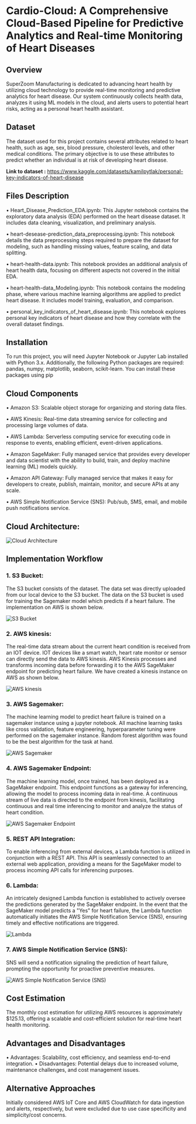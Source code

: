 # Cardio-Cloud: A Comprehensive Cloud-Based Pipeline for Predictive Analytics and Real-time Monitoring of Heart Diseases
## Overview
SuperZoom Manufacturing is dedicated to advancing heart health by utilizing cloud technology to provide real-time monitoring and predictive analytics for heart disease. Our system continuously collects health data, analyzes it using ML models in the cloud, and alerts users to potential heart risks, acting as a personal heart health assistant.

## Dataset
The dataset used for this project contains several attributes related to heart health, such as age, sex, blood pressure, cholesterol levels, and other medical conditions. The primary objective is to use these attributes to predict whether an individual is at risk of developing heart disease.

<b>Link to dataset :</b> https://www.kaggle.com/datasets/kamilpytlak/personal-key-indicators-of-heart-disease

## Files Description
•	Heart_Disease_Prediction_EDA.ipynb: 
This Jupyter notebook contains the exploratory data analysis (EDA) performed on the heart disease dataset. It includes data cleaning, visualization, and preliminary analysis.

•	heart-desease-prediction_data_preprocessing.ipynb: 
This notebook details the data preprocessing steps required to prepare the dataset for modeling, such as handling missing values, feature scaling, and data splitting.

•	heart-health-data.ipynb: 
This notebook provides an additional analysis of heart health data, focusing on different aspects not covered in the initial EDA.

•	heart-health-data_Modeling.ipynb: 
This notebook contains the modeling phase, where various machine learning algorithms are applied to predict heart disease. It includes model training, evaluation, and comparison.

•	personal_key_indicators_of_heart_disease.ipynb: 
This notebook explores personal key indicators of heart disease and how they correlate with the overall dataset findings.

## Installation
To run this project, you will need Jupyter Notebook or Jupyter Lab installed with Python 3.x. Additionally, the following Python packages are required: pandas, numpy, matplotlib, seaborn, scikit-learn. You can install these packages using pip

## Cloud Components
•	Amazon S3: Scalable object storage for organizing and storing data files.

•	AWS Kinesis: Real-time data streaming service for collecting and processing large volumes of data.

•	AWS Lambda: Serverless computing service for executing code in response to events, enabling efficient, event-driven applications.

•	Amazon SageMaker: Fully managed service that provides every developer and data scientist with the ability to build, train, and deploy machine learning (ML) models quickly.

•	Amazon API Gateway: Fully managed service that makes it easy for developers to create, publish, maintain, monitor, and secure APIs at any scale.

•	AWS Simple Notification Service (SNS): Pub/sub, SMS, email, and mobile push notifications service.

## Cloud Architecture:

![Cloud Architecture](https://github.com/TolnurP/Cloud-Based-Pipeline-for-Predictive-Analytics-and-Real-time-Monitoring-of-Heart-Diseases/blob/main/Images/Cloud%20Architecture.png)

## Implementation Workflow
### 1.	S3 Bucket: 
The S3 bucket consists of the dataset. The data set was directly uploaded from our local device to the S3 bucket. The data on the S3 bucket is used for training the Sagemaker model which predicts if a heart failure. The implementation on AWS is shown below.

![ S3 Bucket](https://github.com/TolnurP/Cloud-Based-Pipeline-for-Predictive-Analytics-and-Real-time-Monitoring-of-Heart-Diseases/blob/main/Images/S3%20Bucket.png) 

### 2.	AWS kinesis: 
The real-time data stream about the current heart condition is received from an IOT device. IOT devices like a smart watch, heart rate monitor or sensor can directly send the data to AWS kinesis. AWS Kinesis processes and transforms incoming data before forwarding it to the AWS SageMaker endpoint for predicting heart failure. We have created a kinesis instance on AWS as shown below.
 
![AWS kinesis](https://github.com/TolnurP/Cloud-Based-Pipeline-for-Predictive-Analytics-and-Real-time-Monitoring-of-Heart-Diseases/blob/main/Images/AWS%20Kinesis.png)

### 3.	AWS Sagemaker: 
The machine learning model to predict heart failure is trained on a sagemaker instance using a jupyter notebook. All machine learning tasks like cross validation, feature engineering, hyperparameter tuning were performed on the sagemaker instance. Random forest algorithm was found to be the best algorithm for the task at hand. 

![AWS Sagemaker](https://github.com/TolnurP/Cloud-Based-Pipeline-for-Predictive-Analytics-and-Real-time-Monitoring-of-Heart-Diseases/blob/main/Images/AWS%20Sagemaker.png)

### 4.	AWS Sagemaker Endpoint: 
The machine learning model, once trained, has been deployed as a SageMaker endpoint. This endpoint functions as a gateway for inferencing, allowing the model to process incoming data in real-time. A continuous stream of live data is directed to the endpoint from kinesis, facilitating continuous and real time inferencing to monitor and analyze the status of heart condition.

![AWS Sagemaker Endpoint](https://github.com/TolnurP/Cloud-Based-Pipeline-for-Predictive-Analytics-and-Real-time-Monitoring-of-Heart-Diseases/blob/main/Images/AWS%20Sagemaker%20Endpoint.png)

### 5.	REST API Integration: 
To enable inferencing from external devices, a Lambda function is utilized in conjunction with a REST API. This API is seamlessly connected to an external web application, providing a means for the SageMaker model to process incoming API calls for inferencing purposes.

### 6.	Lambda: 
An intricately designed Lambda function is established to actively oversee the predictions generated by the SageMaker endpoint. In the event that the SageMaker model predicts a "Yes" for heart failure, the Lambda function automatically initiates the AWS Simple Notification Service (SNS), ensuring timely and effective notifications are triggered.
 
![Lambda](https://github.com/TolnurP/Cloud-Based-Pipeline-for-Predictive-Analytics-and-Real-time-Monitoring-of-Heart-Diseases/blob/main/Images/Lambda.png)

### 7.	AWS Simple Notification Service (SNS): 
SNS will send a notification signaling the prediction of heart failure, prompting the opportunity for proactive preventive measures.

![AWS Simple Notification Service (SNS)](https://github.com/TolnurP/Cloud-Based-Pipeline-for-Predictive-Analytics-and-Real-time-Monitoring-of-Heart-Diseases/blob/main/Images/AWS%20Simple%20Notification%20Service%20(SNS).png)

## Cost Estimation
The monthly cost estimation for utilizing AWS resources is approximately $125.13, offering a scalable and cost-efficient solution for real-time heart health monitoring.

## Advantages and Disadvantages
•	Advantages: Scalability, cost efficiency, and seamless end-to-end integration.
•	Disadvantages: Potential delays due to increased volume, maintenance challenges, and cost management issues.

## Alternative Approaches
Initially considered AWS IoT Core and AWS CloudWatch for data ingestion and alerts, respectively, but were excluded due to use case specificity and simplicity/cost concerns.

